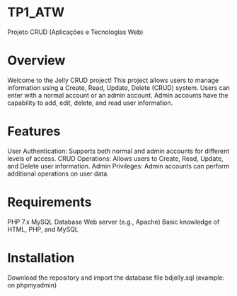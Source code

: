 # TP1_ATW
 Projeto CRUD (Aplicações e Tecnologias Web)

# Overview
Welcome to the Jelly CRUD project! This project allows users to manage information using a Create, Read, Update, Delete (CRUD) system. Users can enter with a normal account or an admin account. Admin accounts have the capability to add, edit, delete, and read user information.

# Features
User Authentication: Supports both normal and admin accounts for different levels of access.
CRUD Operations: Allows users to Create, Read, Update, and Delete user information.
Admin Privileges: Admin accounts can perform additional operations on user data.

# Requirements
PHP 7.x
MySQL Database
Web server (e.g., Apache)
Basic knowledge of HTML, PHP, and MySQL

# Installation
 Download the repository and import the database file bdjelly.sql (example: on phpmyadmin)